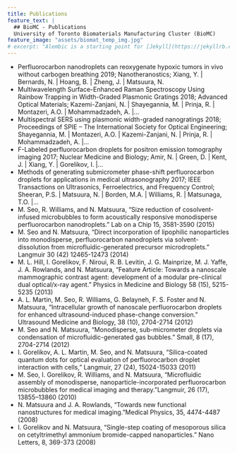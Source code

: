 ```yaml
---
title: Publications
feature_text: |
  ## BioMC - Publications
  University of Toronto Biomaterials Manufacturing Cluster (BioMC)
feature_image: "assets/biomat_temp_img.jpg"
# excerpt: "Alembic is a starting point for [Jekyll](https://jekyllrb.com/) projects. Rather than starting from scratch, this boilerplate is designed to get the ball rolling immediately. Install it, configure it, tweak it, push it."
---
```



* Perfluorocarbon nanodroplets can reoxygenate hypoxic tumors in vivo without carbogen breathing 2019; Nanotheranostics; Xiang, Y. \| Bernards, N. \| Hoang, B. \| Zheng, J. \| Matsuura, N.
* Multiwavelength Surface-Enhanced Raman Spectroscopy Using Rainbow Trapping in Width-Graded Plasmonic Gratings 2018; Advanced Optical Materials; Kazemi-Zanjani, N. \| Shayegannia, M. \| Prinja, R. \| Montazeri, A.O. \| Mohammadzadeh, A. \|…
* Multispectral SERS using plasmonic width-graded nanogratings 2018; Proceedings of SPIE – The International Society for Optical Engineering; Shayegannia, M. \| Montazeri, A.O. \| Kazemi-Zanjani, N. \| Prinja, R. \| Mohammadzadeh, A. \|…
* F-Labeled perfluorocarbon droplets for positron emission tomography imaging 2017; Nuclear Medicine and Biology; Amir, N. \| Green, D. \| Kent, J. \| Xiang, Y. \| Gorelikov, I. \|…
* Methods of generating submicrometer phase-shift perfluorocarbon droplets for applications in medical ultrasonography 2017; IEEE Transactions on Ultrasonics, Ferroelectrics, and Frequency Control; Sheeran, P.S. \| Matsuura, N. \| Borden, M.A. \| Williams, R. \| Matsunaga, T.O. \|…
* M. Seo, R. Williams, and N. Matsuura, “Size reduction of cosolvent-infused microbubbles to form acoustically responsive monodisperse perfluorocarbon nanodroplets.” Lab on a Chip 15, 3581-3590 (2015) 
* M. Seo and N. Matsuura, “Direct incorporation of lipophilic nanoparticles into monodisperse, perfluorocarbon nanodroplets via solvent-dissolution from microfluidic-generated precursor microdroplets.” Langmuir 30 (42) 12465-12473 (2014) 
* M. L. Hill, I. Gorelikov, F. Niroui, R. B. Levitin, J. G. Mainprize, M. J. Yaffe, J. A. Rowlands, and N. Matsuura, “Feature Article: Towards a nanoscale mammographic contrast agent: development of a modular pre-clinical dual optical/x-ray agent.”  Physics in Medicine and Biology 58 (15), 5215-5235 (2013) 
* A. L. Martin, M. Seo, R. Williams, G. Belayneh, F. S. Foster and N. Matsuura, “Intracellular growth of nanoscale perfluorocarbon droplets for enhanced ultrasound-induced phase-change conversion.” Ultrasound Medicine and Biology, 38 (10), 2704-2714 (2012) 
* M. Seo and N. Matsuura, “Monodisperse, sub-micrometer droplets via condensation of microfluidic-generated gas bubbles.” Small, 8 (17), 2704-2714 (2012) 
* I. Gorelikov, A. L. Martin, M. Seo, and N. Matsuura, “Silica-coated quantum dots for optical evaluation of perfluorocarbon droplet interaction with cells,” Langmuir, 27 (24), 15024-15033 (2011) 
* M. Seo, I. Gorelikov, R. Williams, and N. Matsuura, “Microfluidic assembly of monodisperse, nanoparticle-incorporated perfluorocarbon microbubbles for medical imaging and therapy.”Langmuir, 26 (17), 13855–13860 (2010) 
* N. Matsuura and J. A. Rowlands, “Towards new functional nanostructures for medical imaging.”Medical Physics, 35, 4474-4487 (2008) 
* I. Gorelikov and N. Matsuura, “Single-step coating of mesoporous silica on cetyltrimethyl ammonium bromide-capped nanoparticles.” Nano Letters, 8, 369-373 (2008)